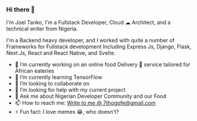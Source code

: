 ### Hi there 👋
I'm Joel Tanko, I'm a Fullstack Developer, Cloud ☁ Architect, and a technical writer from Nigeria.

I'm a Backend heavy developer, and I worked with quite a number of Frameworks for Fullstack development 
Including Express Js, Django, Flask, Next.Js, React and React Native, and Svelte. 

- 🔭 I’m currently working on an online food Delivery 🚚 service tailored for African eateries 
- 🌱 I’m currently learning TensorFlow
- 👯 I’m looking to collaborate on 
- 🤔 I’m looking for help with my current project 
- 💬 Ask me about Nigerian Developer Community and our Food
- 📫 How to reach me: <a href="mailto:7thogofe@gmail.com"> Write to me @ 7thogofe@gmail.com </a>
- ⚡ Fun fact: I love memes 😂, who doesn't? 
